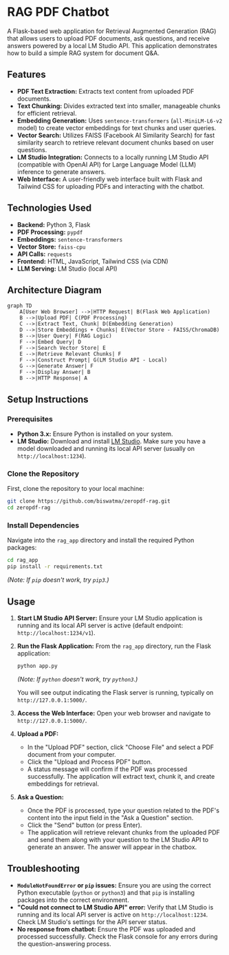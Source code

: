 # RAG PDF Chatbot

A Flask-based web application for Retrieval Augmented Generation (RAG) that allows users to upload PDF documents, ask questions, and receive answers powered by a local LM Studio API. This application demonstrates how to build a simple RAG system for document Q&A.

## Features

*   **PDF Text Extraction:** Extracts text content from uploaded PDF documents.
*   **Text Chunking:** Divides extracted text into smaller, manageable chunks for efficient retrieval.
*   **Embedding Generation:** Uses `sentence-transformers` (`all-MiniLM-L6-v2` model) to create vector embeddings for text chunks and user queries.
*   **Vector Search:** Utilizes FAISS (Facebook AI Similarity Search) for fast similarity search to retrieve relevant document chunks based on user questions.
*   **LM Studio Integration:** Connects to a locally running LM Studio API (compatible with OpenAI API) for Large Language Model (LLM) inference to generate answers.
*   **Web Interface:** A user-friendly web interface built with Flask and Tailwind CSS for uploading PDFs and interacting with the chatbot.

## Technologies Used

*   **Backend:** Python 3, Flask
*   **PDF Processing:** `pypdf`
*   **Embeddings:** `sentence-transformers`
*   **Vector Store:** `faiss-cpu`
*   **API Calls:** `requests`
*   **Frontend:** HTML, JavaScript, Tailwind CSS (via CDN)
*   **LLM Serving:** LM Studio (local API)

## Architecture Diagram

```mermaid
graph TD
    A[User Web Browser] -->|HTTP Request| B(Flask Web Application)
    B -->|Upload PDF| C(PDF Processing)
    C -->|Extract Text, Chunk| D(Embedding Generation)
    D -->|Store Embeddings + Chunks| E(Vector Store - FAISS/ChromaDB)
    B -->|User Query| F(RAG Logic)
    F -->|Embed Query| D
    F -->|Search Vector Store| E
    E -->|Retrieve Relevant Chunks| F
    F -->|Construct Prompt| G(LM Studio API - Local)
    G -->|Generate Answer| F
    F -->|Display Answer| B
    B -->|HTTP Response| A
```

## Setup Instructions

### Prerequisites

*   **Python 3.x:** Ensure Python is installed on your system.
*   **LM Studio:** Download and install [LM Studio](https://lmstudio.ai/). Make sure you have a model downloaded and running its local API server (usually on `http://localhost:1234`).

### Clone the Repository

First, clone the repository to your local machine:

```bash
git clone https://github.com/biswatma/zeropdf-rag.git
cd zeropdf-rag
```

### Install Dependencies

Navigate into the `rag_app` directory and install the required Python packages:

```bash
cd rag_app
pip install -r requirements.txt
```

*(Note: If `pip` doesn't work, try `pip3`.)*

## Usage

1.  **Start LM Studio API Server:**
    Ensure your LM Studio application is running and its local API server is active (default endpoint: `http://localhost:1234/v1`).

2.  **Run the Flask Application:**
    From the `rag_app` directory, run the Flask application:

    ```bash
    python app.py
    ```
    *(Note: If `python` doesn't work, try `python3`.)*

    You will see output indicating the Flask server is running, typically on `http://127.0.0.1:5000/`.

3.  **Access the Web Interface:**
    Open your web browser and navigate to `http://127.0.0.1:5000/`.

4.  **Upload a PDF:**
    *   In the "Upload PDF" section, click "Choose File" and select a PDF document from your computer.
    *   Click the "Upload and Process PDF" button.
    *   A status message will confirm if the PDF was processed successfully. The application will extract text, chunk it, and create embeddings for retrieval.

5.  **Ask a Question:**
    *   Once the PDF is processed, type your question related to the PDF's content into the input field in the "Ask a Question" section.
    *   Click the "Send" button (or press Enter).
    *   The application will retrieve relevant chunks from the uploaded PDF and send them along with your question to the LM Studio API to generate an answer. The answer will appear in the chatbox.

## Troubleshooting

*   **`ModuleNotFoundError` or `pip` issues:** Ensure you are using the correct Python executable (`python` or `python3`) and that `pip` is installing packages into the correct environment.
*   **"Could not connect to LM Studio API" error:** Verify that LM Studio is running and its local API server is active on `http://localhost:1234`. Check LM Studio's settings for the API server status.
*   **No response from chatbot:** Ensure the PDF was uploaded and processed successfully. Check the Flask console for any errors during the question-answering process.
